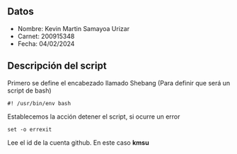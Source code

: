 ## Datos
* Nombre: Kevin Martin Samayoa Urizar
* Carnet: 200915348
* Fecha: 04/02/2024

## Descripción del script

Primero se define el encabezado llamado Shebang (Para definir que será un script de bash)
    
    #! /usr/bin/env bash

Establecemos la acción detener el script, si ocurre un error
  
    set -o errexit

  Lee el id de la cuenta github. En este caso **kmsu**
